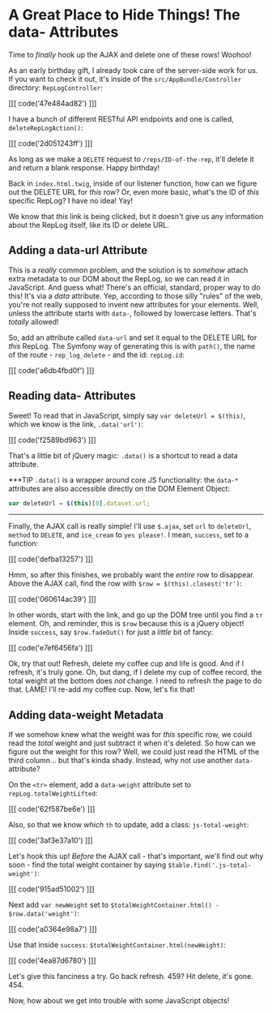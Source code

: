 # A Great Place to Hide Things! The data- Attributes

Time to *finally* hook up the AJAX and delete one of these rows! Woohoo!

As an early birthday gift, I already took care of the server-side work for us. If
you want to check it out, it's inside of the `src/AppBundle/Controller` directory:
`RepLogController`:

[[[ code('47e484ad82') ]]]

I have a bunch of different RESTful API endpoints and one is called, `deleteRepLogAction()`:

[[[ code('2d051243ff') ]]]

As long as we make a `DELETE` request to `/reps/ID-of-the-rep`, it'll delete it
and return a blank response. Happy birthday!

Back in `index.html.twig`, inside of our listener function, how can we figure
out the DELETE URL for *this* row? Or, even more basic, what's the ID of *this*
specific RepLog? I have no idea! Yay!

We know that *this* link is being clicked, but it doesn't give us any information
about the RepLog itself, like its ID or delete URL. 

## Adding a data-url Attribute

This is a *really* common problem, and the solution is to *somehow* attach extra
metadata to our DOM about the RepLog, so we can read it in JavaScript. And guess
what! There's an official, standard, proper way to do this! It's via a *data* attribute.
Yep, according to those silly "rules" of the web, you're not really supposed to invent
new attributes for your elements. Well, unless the attribute starts with `data-`,
followed by lowercase letters. That's *totally* allowed!

So, add an attribute called `data-url` and set it equal to the DELETE URL for *this*
RepLog. The Symfony way of generating this is with `path()`, the name of the route -
`rep_log_delete` - and the id: `repLog.id`:

[[[ code('a6db4fbd0f') ]]]

## Reading data- Attributes

Sweet! To read that in JavaScript, simply say `var deleteUrl = $(this)`, which we
know is the link, `.data('url')`:

[[[ code('f2589bd963') ]]]

That's a little bit of jQuery magic: `.data()` is a shortcut to read a data attribute.

***TIP
`.data()` is a wrapper around core JS functionality: the `data-*` attributes are also
accessible directly on the DOM Element Object:

```javascript
var deleteUrl = $(this)[0].dataset.url;
```
***

Finally, the AJAX call is really simple! I'll use `$.ajax`, set `url` to `deleteUrl`,
`method` to `DELETE`, and `ice_cream` to `yes please!`. I mean, `success`, set to
a function:

[[[ code('defba13257') ]]]

Hmm, so after this finishes, we probably want the *entire* row to disappear. Above
the AJAX call, find the row with `$row = $(this).closest('tr')`:

[[[ code('060614ac39') ]]]

In other words, start with the link, and go up the DOM tree until you find a `tr`
element. Oh, and reminder, this is `$row` because this is a jQuery object! Inside
`success`, say `$row.fadeOut()` for just a *little* bit of fancy:

[[[ code('e7ef6456fa') ]]]

Ok, try that out! Refresh, delete my coffee cup and life is good. And if I refresh,
it's truly gone. Oh, but dang, if I delete my cup of coffee record, the total weight
at the bottom does *not* change. I need to refresh the page to do that. LAME! I'll
re-add my coffee cup. Now, let's fix that!

## Adding data-weight Metadata

If we somehow knew what the weight was for *this* specific row, we could read the
*total* weight and just subtract it when it's deleted. So how can we figure out the
weight for this row? Well, we could just read the HTML of the third column... but
that's kinda shady. Instead, why not use another `data-` attribute?

On the `<tr>` element, add a `data-weight` attribute set to `repLog.totalWeightLifted`:

[[[ code('62f587be6e') ]]]

Also, so that we know *which* `th` to update, add a class: `js-total-weight`:

[[[ code('3af3e37a10') ]]]

Let's hook this up! *Before* the AJAX call - that's important, we'll find out why
soon - find the total weight container by saying `$table.find('.js-total-weight')`:

[[[ code('915ad51002') ]]]

Next add `var newWeight` set to `$totalWeightContainer.html() - $row.data('weight')`:

[[[ code('a0364e98a7') ]]]

Use that inside `success`: `$totalWeightContainer.html(newWeight)`:

[[[ code('4ea87d6780') ]]]

Let's give this fanciness a try. Go back refresh. 459? Hit delete, it's gone. 454.

Now, how about we get into trouble with some JavaScript objects!

